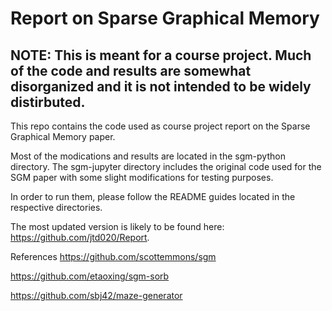# Report on Sparse Graphical Memory
## NOTE: This is meant for a course project. Much of the code and results are somewhat disorganized and it is not intended to be widely distirbuted. 
This repo contains the code used as course project report on the Sparse Graphical Memory paper.

Most of the modications and results are located in the sgm-python directory. The sgm-jupyter directory includes the original code used for the SGM paper with some slight modifications for testing purposes.

In order to run them, please follow the README guides located in the respective directories.

The most updated version is likely to be found here: https://github.com/jtd020/Report.

References
https://github.com/scottemmons/sgm

https://github.com/etaoxing/sgm-sorb

https://github.com/sbj42/maze-generator
